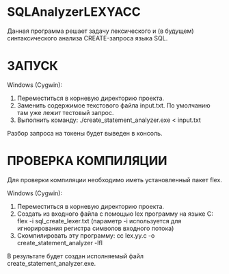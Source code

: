 # SQLAnalyzerLEXYACC

Данная программа решает задачу лексического и (в будущем) синтаксического анализа CREATE-запроса языка SQL.

# ЗАПУСК

Windows (Cygwin):
1) Переместиться в корневую директорию проекта.
2) Заменить содержимое текстового файла input.txt. По умолчанию там уже лежит тестовый запрос.
3) Выполнить команду: ./create_statement_analyzer.exe < input.txt

Разбор запроса на токены будет выведен в консоль.

# ПРОВЕРКА КОМПИЛЯЦИИ

Для проверки компиляции необходимо иметь установленный пакет flex.

Windows (Cygwin):
1) Переместиться в корневую директорию проекта.
2) Создать из входного файла с помощью lex программу на языке С:  flex -i sql_create_lexer.txt (параметр -i используется для игнорирования регистра символов входного потока)
3) Скомпилировать эту программу:  cc lex.yy.c -o create_statement_analyzer -lfl

В результате будет создан исполняемый файл create_statement_analyzer.exe.
